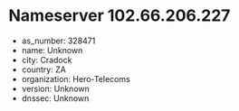 # Nameserver 102.66.206.227

* as_number: 328471
* name: Unknown
* city: Cradock
* country: ZA
* organization: Hero-Telecoms
* version: Unknown
* dnssec: Unknown
